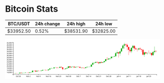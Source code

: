 # Bitcoin Stats

BTC/USDT|24h change|24h high|24h low|
|---|---|---|---|
|$33952.50|0.52%|$38531.90|$32825.00|

<img src="./chart.svg">
